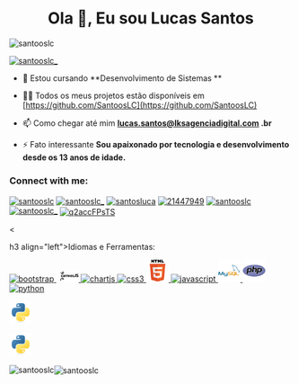 <h1 align="center">Ola 👋, Eu sou Lucas Santos</h1>
<p align="left"> <img src="https://komarev.com/ghpvc/?username=santooslc&label=Profile%20views&color =0e75b6&style=flat" alt="santooslc" /> </p>

<p align="left"> <a href="https://twitter.com/santooslc_" target="blank"><img src=" https://img.shields.io/twitter/follow/santooslc_?logo=twitter&style=for-the-badge" alt="santooslc_" /></a> </p>

- 🌱 Estou cursando **Desenvolvimento de Sistemas **

- 👨‍💻 Todos os meus projetos estão disponíveis em [https://github.com/SantoosLC](https://github.com/SantoosLC)

- 📫 Como chegar até mim **lucas.santos@lksagenciadigital.com .br**

- ⚡ Fato interessante **Sou apaixonado por tecnologia e desenvolvimento desde os 13 anos de idade.**

<h3 align="left">Connect with me:</h3>
<p align="left">
<a href="https://dev.to/santooslc" target="blank"><img align="center" src="https://raw.githubusercontent.com/rahuldkjain /github-profile-readme-generator/master/src/images/icons/Social/devto.svg" alt="santooslc" height="30" width="40" /></a>
<a href="https ://twitter.com/santooslc_" target="blank"><img align="center" src="https://raw.githubusercontent.com/rahuldkjain/github-profile-readme-generator/master/src/images /icons/Social/twitter.svg" alt="santooslc_" height="30" width="40" /></a>
<a href="https://linkedin.com/in/santosluca" target=" em branco"><img align="center"src="https://raw.githubusercontent.com/rahuldkjain/github-profile-readme-generator/master/src/images/icons/Social/linked-in-alt.svg" alt="santosluca" height="30 " largura="40" /></a>
<a href="https://stackoverflow.com/users/21447949" target="blank"><img align="center" src="https://raw.githubusercontent.com/rahuldkjain/github-profile-readme -generator/master/src/images/icons/Social/stack-overflow.svg" alt="21447949" height="30" width="40" /></a> <a href="https://
kaggle .com/santooslc" target="blank"><img align="center" src="https://raw.githubusercontent.com/rahuldkjain/github-profile-readme-generator/master/src/images/icons/Social /kaggle.svg" alt="santooslc" height="30" width="40" /></a>
<a href="https://instagram.com/santooslc_" target="blank"><img align ="centro" src="https://raw.githubusercontent.com/rahuldkjain/github-profile-readme-generator/master/src/images/icons/Social/instagram.svg" alt="santooslc_" height="30" width="40" /></a>
<a href="https://discord.gg/q2accFPsTS" target="blank"><img align="center" src="https://raw.githubusercontent.com/rahuldkjain/github-profile-readme-generator /master/src/images/icons/Social/discord.svg" alt="q2accFPsTS" height="30" width="40" /></a> </p>
<

h3 align="left">Idiomas e Ferramentas:</h3>
<p align="left"> <a href="https://getbootstrap.com" target="_blank" rel="noreferrer"> <img src="https://raw.githubusercontent.com/devicons/devicon /master/icons/bootstrap/bootstrap-plain-wordmark.svg" alt="bootstrap" width="40" height="40"/> </a> <a href="https://canvasjs.com" target ="_blank" rel="noreferrer"> <img src="https://raw.githubusercontent.com/Hardik0307/Hardik0307/master/assets/canvasjs-charts.svg" alt="canvasjs" width="40" altura ="40"/> </a> <a href="https://www.chartjs.org" target="_blank" rel="noreferrer"> <img src="https://www.chartjs.org/media/logo-title.svg" alt="chartjs" width="40" height="40"/> </a> <a href="https: //www.w3schools.com/css/" target="_blank" rel="noreferrer"> <img src="https://raw.githubusercontent.com/devicons/devicon/master/icons/css3/css3-original -wordmark.svg" alt="css3" width="40" height="40"/> </a> <a href="https://www.w3.org/html/" target="_blank" rel ="noreferrer"> <img src="https://raw.githubusercontent.com/devicons/devicon/master/icons/html5/html5-original-wordmark.svg" alt="html5" width="40" height= "40"/> </a><a href="https://developer.mozilla.org/en-US/docs/Web/JavaScript" target="_blank" rel="noreferrer"> <img src="https://raw.githubusercontent.com /devicons/devicon/master/icons/javascript/javascript-original.svg" alt="javascript" width="40" height="40"/> </a> <a href="https://www.mysql .com/" target="_blank" rel="noreferrer"> <img src="https://raw.githubusercontent.com/devicons/devicon/master/icons/mysql/mysql-original-wordmark.svg" alt= "mysql" width="40" height="40"/> </a> <a href="https://www.php.net" target="_blank" rel="noreferrer"> <img src="https://raw.githubusercontent.com/devicons/devicon/master/icons/php/php-original.svg" alt="php" width="40" height="40"/> </a > <a href="https://www.python.org" target="_blank" rel="noreferrer"> <img src="https://raw.githubusercontent.com/devicons/devicon/master/icons/ python/python-original.svg" alt="python" width="40" height="40"/> </a> </p><img src="https://raw.githubusercontent.com/devicons/devicon/master/icons/python/python-original.svg" alt="python" width="40" height="40"/> </ um> </p><img src="https://raw.githubusercontent.com/devicons/devicon/master/icons/python/python-original.svg" alt="python" width="40" height="40"/> </ um> </p>

<p><img align="left" src="https://github-readme-stats.vercel.app/api/top-langs?username=santooslc&show_icons=true&locale=en&layout=compact" alt="santooslc" /> </p>

<p> <img align="center" src="https://github-readme-stats.vercel.app/api?username=santooslc&show_icons=true&locale=en" alt="santooslc" /> </p>
